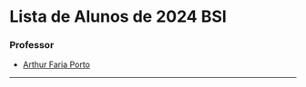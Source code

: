 # Lista de Alunos de 2024 BSI

### Professor

- [Arthur Faria Porto](https://github.com/arthurfporto)

---

[comment]: <> (Coloque abaixo o seu nome completo e o link para o seu github, com base no exemplo do que fiz no nome do professor)

